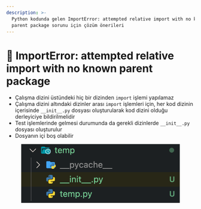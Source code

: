 ```yaml
---
description: >-
  Python kodunda gelen ImportError: attempted relative import with no known
  parent package sorunu için çözüm önerileri
---
```


# 🐞 ImportError: attempted relative import with no known parent package

* Çalışma dizini üstündeki hiç bir dizinden `import` işlemi yapılamaz
* Çalışma dizini altındaki dizinler arası `import` işlemleri için, her kod dizinin içerisinde `__init__.py` dosyası oluşturularak kod dizini olduğu derleyiciye bildirilmelidir
* Test işlemlerinde gelmesi durumunda da gerekli dizinlerde `__init__.py` dosyası oluşturulur
* Dosyanın içi boş olabilir

<figure><img src="../.gitbook/assets/image (1).png" alt=""><figcaption></figcaption></figure>

